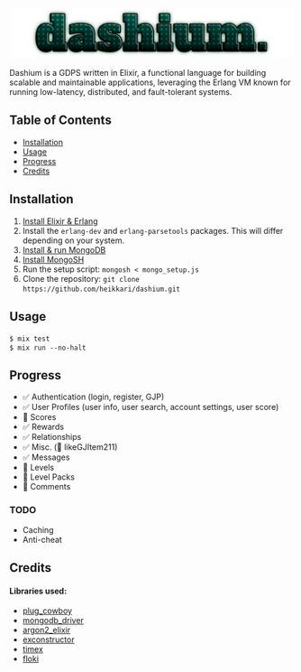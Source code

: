 <div style="text-align:center"><img src="assets/wordmark/wordmark.png" /></div>

Dashium is a GDPS written in Elixir, a functional language for building scalable and maintainable applications, leveraging the Erlang VM known for running low-latency, distributed, and fault-tolerant systems.

## Table of Contents

- [Installation](#installation)
- [Usage](#usage)
- [Progress](#progress)
- [Credits](#credits)

## Installation
1. [Install Elixir & Erlang](https://elixir-lang.org/install.html)
2. Install the `erlang-dev` and `erlang-parsetools` packages. This will differ depending on your system.
3. [Install & run MongoDB](https://docs.mongodb.com/manual/installation/)
4. [Install MongoSH](https://docs.mongodb.com/mongodb-shell/install/)
5. Run the setup script: `mongosh < mongo_setup.js`
6. Clone the repository: `git clone https://github.com/heikkari/dashium.git`

## Usage

```
$ mix test
$ mix run --no-halt
```

## Progress

- ✅ Authentication (login, register, GJP)
- ✅ User Profiles (user info, user search, account settings, user score)
- 🚧 Scores
- ✅ Rewards
- ✅ Relationships
- ✅ Misc. (🚧 likeGJItem211)
- ✅ Messages
- 🚧 Levels
- 🚧 Level Packs
- 🚧 Comments

### TODO

- Caching
- Anti-cheat

## Credits

#### Libraries used:

- [plug_cowboy](https://github.com/elixir-plug/plug_cowboy)
- [mongodb_driver](https://github.com/zookzook/elixir-mongodb-driver)
- [argon2_elixir](https://github.com/riverrun/argon2_elixir)
- [exconstructor](https://github.com/appcues/exconstructor)
- [timex](https://github.com/bitwalker/timex)
- [floki](https://github.com/philss/floki)
